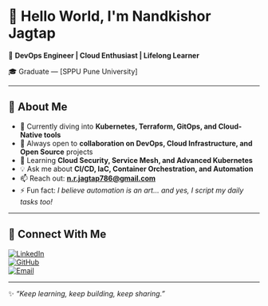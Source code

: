 # 👋 Hello World, I'm Nandkishor Jagtap

🚀 **DevOps Engineer | Cloud Enthusiast | Lifelong Learner**

🎓 Graduate — [SPPU Pune University]

---

## 🌟 About Me
- 🔭 Currently diving into **Kubernetes, Terraform, GitOps, and Cloud-Native tools**  
- 🤝 Always open to **collaboration on DevOps, Cloud Infrastructure, and Open Source** projects  
- 🎯 Learning **Cloud Security, Service Mesh, and Advanced Kubernetes**  
- 💡 Ask me about **CI/CD, IaC, Container Orchestration, and Automation**  
- 📫 Reach out: **n.r.jagtap786@gmail.com**  
- ⚡ Fun fact: *I believe automation is an art... and yes, I script my daily tasks too!*  

---

## 🤝 Connect With Me
[![LinkedIn](https://img.shields.io/badge/LinkedIn-blue?style=for-the-badge&logo=linkedin)](https://www.linkedin.com/in/nandkishorjagtap/)  
[![GitHub](https://img.shields.io/badge/GitHub-black?style=for-the-badge&logo=github)](https://github.com/Nandkishor-Jagtap)  
[![Email](https://img.shields.io/badge/Email-D14836?style=for-the-badge&logo=gmail&logoColor=white)](n.r.jagtap786@gmail.com)  

---

✨ *“Keep learning, keep building, keep sharing.”*
